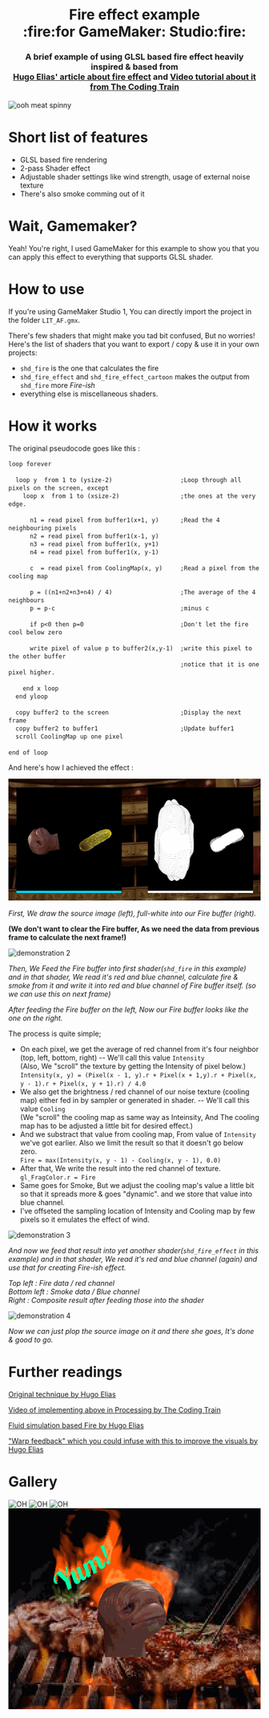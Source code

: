<h1 align="center">Fire effect example<br>:fire:for GameMaker: Studio:fire:</h1>

<h3 align="center">A brief example of using GLSL based fire effect heavily inspired & based from<br/><a href="https://web.archive.org/web/20160418004150/http://freespace.virgin.net/hugo.elias/models/m_fire.htm"><b>Hugo Elias'</b> article about fire effect</a> and <a href="https://www.youtube.com/watch?v=X0kjv0MozuY">Video tutorial about it from <b>The Coding Train</b></a>
</h3>

<img align="center" src="imgs/DEMO_BANNER.gif" alt="ooh meat spinny" title="This meat has spun for eternity, Just let him go D:">

Short list of features
====
- GLSL based fire rendering
- 2-pass Shader effect
- Adjustable shader settings like wind strength, usage of external noise texture
- There's also smoke comming out of it

Wait, Gamemaker?
====
Yeah! You're right, I used GameMaker for this example to show you that you can apply this effect to everything that supports GLSL shader.

How to use
====
If you're using GameMaker Studio 1, You can directly import the project in the folder `LIT_AF.gmx`.

There's few shaders that might make you tad bit confused, But no worries!<br>Here's the list of shaders that you want to export / copy & use it in your own projects:
- `shd_fire` is the one that calculates the fire
- `shd_fire_effect` and `shd_fire_effect_cartoon` makes the output from `shd_fire` more *Fire-ish* 
- everything else is miscellaneous shaders.

How it works
====
The original pseudocode goes like this :
```
loop forever

  loop y  from 1 to (ysize-2)                   ;Loop through all pixels on the screen, except
    loop x  from 1 to (xsize-2)                 ;the ones at the very edge.

      n1 = read pixel from buffer1(x+1, y)      ;Read the 4 neighbouring pixels
      n2 = read pixel from buffer1(x-1, y)
      n3 = read pixel from buffer1(x, y+1)
      n4 = read pixel from buffer1(x, y-1)

      c  = read pixel from CoolingMap(x, y)     ;Read a pixel from the cooling map

      p = ((n1+n2+n3+n4) / 4)                   ;The average of the 4 neighbours
      p = p-c                                   ;minus c

      if p<0 then p=0                           ;Don't let the fire cool below zero

      write pixel of value p to buffer2(x,y-1)  ;write this pixel to the other buffer
                                                ;notice that it is one pixel higher.

    end x loop
  end yloop

  copy buffer2 to the screen                    ;Display the next frame
  copy buffer2 to buffer1                       ;Update buffer1
  scroll CoolingMap up one pixel

end of loop
```

And here's how I achieved the effect :

![demonstration 1](imgs/DEMO_WORK1.gif)

*First, We draw the source image (left), full-white into our Fire buffer (right).*

**(We don't want to clear the Fire buffer, As we need the data from previous frame to calculate the next frame!)**

![demonstration 2](imgs/DEMO_WORK2.gif)

*Then, We Feed the Fire buffer into first shader(`shd_fire` in this example) and in that shader, We read it's red and blue channel, calculate fire & smoke from it and write it into red and blue channel of Fire buffer itself. (so we can use this on next frame)*

*After feeding the Fire buffer on the left, Now our Fire buffer looks like the one on the right.*

The process is quite simple;
- On each pixel, we get the average of red channel from it's four neighbor (top, left, bottom, right) -- We'll call this value `Intensity`<br>
(Also, We "scroll" the texture by getting the Intensity of pixel below.)<br>
`Intensity(x, y) = (Pixel(x - 1, y).r + Pixel(x + 1,y).r + Pixel(x, y - 1).r + Pixel(x, y + 1).r) / 4.0`
- We also get the brightness / red channel of our noise texture (cooling map) either fed in by sampler or generated in shader. -- We'll call this value `Cooling`<br>
(We "scroll" the cooling map as same way as Inteinsity, And The cooling map has to be adjusted a little bit for desired effect.)
- And we substract that value from cooling map, From value of `Intensity` we've got earlier. Also we limit the result so that it doesn't go below zero.<br>
`Fire = max(Intensity(x, y - 1) - Cooling(x, y - 1), 0.0)`
- After that, We write the result into the red channel of texture.<br>
`gl_FragColor.r = Fire`
- Same goes for Smoke, But we adjust the cooling map's value a little bit so that it spreads more & goes "dynamic". and we store that value into blue channel.
- I've offseted the sampling location of Intensity and Cooling map by few pixels so it emulates the effect of wind.

![demonstration 3](imgs/DEMO_WORK3.gif)

*And now we feed that result into yet another shader(`shd_fire_effect` in this example) and in that shader, We read it's red and blue channel (again) and use that for creating Fire-ish effect.*

*Top left : Fire data / red channel<br>Bottom left : Smoke data / Blue channel<br>Right : Composite result after feeding those into the shader*

![demonstration 4](imgs/DEMO_WORK4.gif)

*Now we can just plop the source image on it and there she goes, It's done & good to go.*

# Further readings
[Original technique by Hugo Elias](https://web.archive.org/web/20160418004150/http://freespace.virgin.net/hugo.elias/models/m_fire.htm)

[Video of implementing above in Processing by The Coding Train](https://www.youtube.com/watch?v=X0kjv0MozuY)

[Fluid simulation based Fire by Hugo Elias](https://web.archive.org/web/20160418004147/http://freespace.virgin.net/hugo.elias/models/m_ffire.htm)

["Warp feedback" which you could infuse with this to improve the visuals by Hugo Elias](https://web.archive.org/web/20160418004149/http://freespace.virgin.net/hugo.elias/graphics/x_warp.htm)

# Gallery
![OH](imgs/DEMO_HD.gif)
![OH](imgs/DEMO_PIXEL.gif)
![OH](imgs/AVOCADO.gif)
![OH](imgs/MEAT.gif)
